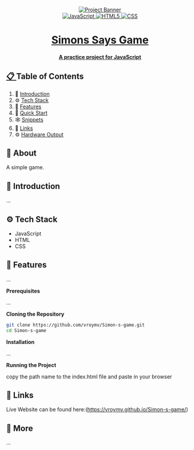 <!-- Banner Image, Landing Page Of Computer Vision Site -->
<div align="center">
  <br />
    <a href="">
      <img src="https://firebasestorage.googleapis.com/v0/b/karizmatik-14de4.appspot.com/o/Simon-s-gameBanner.png?alt=media&token=705da965-6ef3-493d-ae8b-ea0f6c8c3e0b" alt="Project Banner">
    
  <br />

  <div>
    <img src="https://img.shields.io/badge/javascript-purple?style=for-the-badge&logo=javascript&logoColor=white&color=%237952B3" alt="JavaScript" />
    <img src="https://img.shields.io/badge/HTML5-purple?style=for-the-badge&logo=html5&logoColor=white&color=%23E34F26" alt="HTML5" />
    <img src="https://img.shields.io/badge/css3-purple?style=for-the-badge&logo=css3&logoColor=white&color=%231572B6" alt="CSS" />
  </div>

  <h1 align="center">Simons Says Game</h1>

   <div align="center">
     <h4>A practice project for JavaScript</h4>
    </div>
</div>

## 📋 <a name="table">Table of Contents</a>

1. 🤖 [Introduction](#introduction)
2. ⚙️ [Tech Stack](#tech-stack)
3. 🔋 [Features](#features)
4. 🤸 [Quick Start](#quick-start)
5. 🕸️ [Snippets](#snippets)
6. 🔗 [Links](#links)
7. ⚙️ [Hardware Output](#hardwareoutput)

## 🚨 About

A simple game.

## <a name="introduction">🤖 Introduction</a>

...

## <a name="tech-stack">⚙️ Tech Stack</a>

- JavaScript
- HTML
- CSS

## <a name="features">🔋 Features</a>

...

**Prerequisites**

...

**Cloning the Repository**

```bash
git clone https://github.com/vroymv/Simon-s-game.git
cd Simon-s-game
```

**Installation**

...

**Running the Project**

copy the path name to the index.html file and paste in your browser

## <a name="links">🔗 Links</a>

Live Website can be found here:(https://vroymv.github.io/Simon-s-game/)

## <a name="more">🚀 More</a>

...
